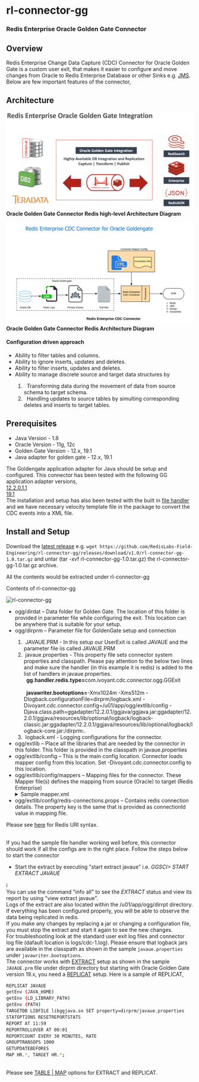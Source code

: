 # rl-connector-gg
### Redis Enterprise Oracle Golden Gate Connector

## Overview
Redis Enterprise Change Data Capture (CDC) Connector for Oracle Golden Gate is a custom user exit, that makes it easier to configure and move changes from Oracle to Redis Enterprise Database or other Sinks e.g. [JMS](https://www.oracle.com/java/technologies/java-message-service.html). Below are few important features of the connector,

## Architecture

![Oracle Golden Gate Connector Redis high-level Architecture](/docs/images/oracle-gg-connector-redis.png)
<b>Oracle Golden Gate Connector Redis high-level Architecture Diagram</b>

<p></p>

![Oracle Golden Gate Connector Redis Architecture](/docs/images/oracle-gg-connector-redis-arch.png)
<b>Oracle Golden Gate Connector Redis Architecture Diagram</b>

#### Configuration driven approach
<ul>
  <li>Ability to filter tables and columns.</li>
  <li>Ability to ignore inserts, updates and deletes.</li>
  <li>Ability to filter inserts, updates and deletes.</li>
  <li>Ability to manage discrete source and target data structures by</li>
  <ol>
  <li>&nbsp;&nbsp;Transforming data during the movement of data from source schema to target schema.</li>
  <li>&nbsp;&nbsp;Handling updates to source tables by simulting corresponding deletes and inserts to target tables.</li>
  </ol>
</ul>

## Prerequisites
<ul>
  <li>Java Version - 1.8</li>
  <li>Oracle Version - 11g, 12c</li>
  <li>Golden Gate Version - 12.x, 19.1</li>
  <li>Java adapter for golden gate - 12.x, 19.1</li>
</ul>

The Goldengate application adapter for Java should be setup and configured. This connector has been tested with the following GG application adapter versions,
<br>
[12.2.0.1.1](https://docs.oracle.com/en/middleware/goldengate/adapter/12.2.0.1.1/index.html)
<br>
[19.1](https://docs.oracle.com/pls/topic/lookup?ctx=en/middleware/goldengate/big-data/19.1/gbdin&id=GADBD-GUID-A6C0DEC9-480F-4782-BD2A-54FEDDE2FDD9)
<br>
The installation and setup has also been tested with the built in [file handler](https://docs.oracle.com/goldengate/gg121211/gg-adapter/GADAD/flatfile_config.htm#GADAD424) and we have necessary velocity template file in the package to convert the CDC events into a XML file.

## Install and Setup
Download the [latest release](https://github.com/RedisLabs-Field-Engineering/rl-connector-gg/releases) e.g. ```wget https://github.com/RedisLabs-Field-Engineering/rl-connector-gg/releases/download/v1.0/rl-connector-gg-1.0.tar.gz``` and untar (tar -xvf rl-connector-gg-1.0.tar.gz) the rl-connector-gg-1.0.tar.gz archive.

All the contents would be extracted under rl-connector-gg

Contents of rl-connector-gg
<p align="left"><img src="https://github.com/RedisLabs-Field-Engineering/RedisCDC/blob/master/docs/images/rl-connector-gg-dir.png" alt="rl-connector-gg" height="450px"></p>

<ul>
  <li>ogg/dirdat – Data folder for Golden Gate. The location of this folder is provided in parameter file while configuring the exit. This location
can be anywhere that is suitable for your setup.</li>
  <li>ogg/dirprm – Parameter file for GoldenGate setup and connection</li>
  <ol>
  <li>&nbsp;JAVAUE.PRM - In this setup our UserExit is called JAVAUE and the parameter file iis called JAVAUE.PRM</li>
  <li>&nbsp;javaue.properties - This property file sets connector system properties and classpath. Please pay attention to the below two lines and make sure the handler (in this example it is redis) is added to the list of handlers in javaue.properties.
    <br><b>&nbsp;&nbsp;gg.handler.redis.type=</b>com.ivoyant.cdc.connector.ogg.GGExit</br>
    <br><b>&nbsp;&nbsp;javawriter.bootoptions=</b>-Xmx1024m -Xms512m -Dlogback.configurationFile=dirprm/logback.xml -Divoyant.cdc.connector.config=/u01/app/ogg/extlib/config -Djava.class.path=ggadapter/12.2.0.1/ggjava/ggjava.jar:ggadapter/12.2.0.1/ggjava/resources/lib/optional/logback/logback-classic.jar:ggadapter/12.2.0.1/ggjava/resources/lib/optional/logback/logback-core.jar:/dirprm:.</br></li>
  <li>&nbsp;logback.xml - Logging configurations for the connector.</li>
  </ol>
  <li>ogg/extlib – Place all the libraries that are needed by the connector in this folder. This folder is provided in the classpath in
javaue.properties</li>
  <li>ogg/extlib/config – This is the main config location. Connector loads mapper config from this location. Set -Divoyant.cdc.connector.config to
this location.</li>
  <li>ogg/extlib/config/mappers – Mapping files for the connector. These Mapper file(s) defines the mapping from source (Oracle) to target
(Redis Enterprise)</li>
<details><summary>Sample mapper.xml</summary>
<p>

#### mapper configuration file.
### Sample mapper.xml under rl-connector-gg/ogg/extlib/config/mappers folder

```xml
<Schema xmlns="http://cdc.connector.ivoyant.com/Mapper/Config" name="ORCLPDB1.HR"> <!-- Schema name e.g. HR. One mapper file per schema and you can have multiple tables in the same mapper file as long as schema is same, otherwise create multiple mapper files e.g. mapper1.xml, mapper2.xml or <table_name>.xml etc. under mappers folder of your config dir.-->
    <Tables>
        <Table name="EMPLOYEES"> <!-- EMPLOYEES table under HR schema -->
            <!-- publishBefore - Global setting, that specifies if before values have to be published for all columns
 *                 - This setting could be overridden at each column level -->
            <Processors>
                <RedisProcessor id="EMPLOYEES" processorID="REDIS_HASH_PROCESSOR" publishChangedColumnsOnly="false" deleteOnKeyUpdate="true" prependTableNameToKey="true">
                    <Mapper>
                        <Column src="EMPLOYEE_ID" target="EmpNumber" type="INT"/> <!-- key column on the source emp table -->
                        <Column src="FIRST_NAME" target="FName"/>
                        <Column src="LAST_NAME" target="LName"/>
                        <Column src="JOB_ID" target="JobId"/>
                        <Column src="HIRE_DATE" target="StartDate"/>
                        <Column src="SALARY" target="Salary" type="DOUBLE"/>
                    </Mapper>
                    <RedisSink connectionId="cluster1" async="true"/>
                </RedisProcessor>
            </Processors>
        </Table>
        <Table name="EMPLOYEES_DATA">
            <Processors>
                <RedisProcessor id="EMPLOYEES_DATA" processorID="REDIS_STRING_PROCESSOR" publishChangedColumnsOnly="false" deleteOnKeyUpdate="true" prependTableNameToKey="false">
                    <Mapper>
                        <Column src="EMPLOYEE_ID" target="EmpNumber" type="INT"/> <!-- key column on the source EMPLOYEES_DATA table -->
                        <Column src="FIRST_NAME" target="FName"/>
                        <Column src="LAST_NAME" target="LName"/>
                        <Column src="JOB_ID" target="JobId"/>
                        <Column src="HIRE_DATE" target="StartDate"/>
                        <Column src="SALARY" target="Salary" type="DOUBLE"/>
                    </Mapper>
                    <RedisSink connectionId="cluster1" async="true">
                        <Formatter>FREEMARKER_FORMATTER</Formatter>
                        <FormatterTemplate>pipe-delimited.ftl</FormatterTemplate>
                    </RedisSink>
                </RedisProcessor>
            </Processors>
        </Table>      
    </Tables>
</Schema>
      
```
If you don't need any transformation of source columns then you can simply use passThrough option and you don't need to explicitly map each source columns to Redis target data structure.
```xml
<Schema xmlns="http://cdc.connector.ivoyant.com/Mapper/Config" name="ORCLPDB1.HR"> <!-- Schema name e.g. HR. One mapper file per schema and you can have multiple tables in the same mapper file as long as schema is same, otherwise create multiple mapper files e.g. mapper1.xml, mapper2.xml or <table_name>.xml etc. under mappers folder of your config dir.-->
    <Tables>
        <Table name="EMPLOYEES"> <!-- EMPLOYEES table under HR schema -->
            <!-- publishBefore - Global setting, that specifies if before values have to be published for all columns
 *                 - This setting could be overridden at each column level -->
            <Processors>
                <RedisProcessor id="EMPLOYEES-Passthrough" processorID="REDIS_HASH_PROCESSOR" passThrough="true" publishChangedColumnsOnly="false" deleteOnKeyUpdate="true" prependTableNameToKey="true">
                    <Mapper>
                        <Column src="EMPLOYEE_ID" target="EmpNumber" type="INT"/> <!-- key column on the source emp table -->
                    </Mapper>
                    <RedisSink connectionId="cluster1" async="true"/>
                </RedisProcessor>
            </Processors>
        </Table>
    </Tables>
</Schema>
```

</p>
</details>
  <li>ogg/extlib/config/redis-connections.props – Contains redis connection details. The property key is the same that is provided as connectionId value in mapping file.</li>
</ul>

Please see [here](https://github.com/lettuce-io/lettuce-core/wiki/Redis-URI-and-connection-details#uri-syntax) for Redis URI syntax.

<br>
If you had the sample file handler working well before, this connector should work if all the configs are in the right place. Follow the steps below to start the connector
  <ul>
    <li>Start the extract by executing "start extract javaue" i.e. <i>GGSCI> START EXTRACT JAVAUE</i></li>
  </ul>
  
:information_source:
<br>You can use the command "info all" to see the _EXTRACT_ status and view its report by using "view extract javaue".
<br>Logs of the extract are also located within the /u01/app/ogg/dirrpt directory.
<br>If everything has been configured properly, you will be able to observe the data being replicated in redis.
<br>If you make any changes by replacing a jar or changing a configuration file, you must stop the extract and start it again to see the new changes.
<br>For troubleshooting look at the standard user exit log files and connector log file (dafault location is logs/cdc-1.log). Please ensure that logback jars are available in the classpath as shown in the sample `javaue.properties` under `javawriter.bootoptions`.
<br>The connector works with [EXTRACT](https://docs.oracle.com/goldengate/gg12201/gg-adapter/GADAD/GUID-4A07BBD8-5E9E-406E-9D5C-9DA3FDF1C165.htm#GADBD124) setup as shown in the sample `JAVAUE.prm` file under dirprm directory but starting with Oracle Golden Gate version 19.x, you need a [REPLICAT](https://docs.oracle.com/goldengate/gg12201/gg-adapter/GADAD/GUID-4A07BBD8-5E9E-406E-9D5C-9DA3FDF1C165.htm#GADBD117) setup. Here is a sample of REPLICAT,
<br>
```bash
REPLICAT JAVAUE
getEnv (JAVA_HOME)
getEnv (LD_LIBRARY_PATH)
getEnv (PATH)
TARGETDB LIBFILE libggjava.so SET property=dirprm/javaue.properties
STATOPTIONS RESETREPORTSTATS
REPORT AT 11:59
REPORTROLLOVER AT 00:01
REPORTCOUNT EVERY 30 MINUTES, RATE
GROUPTRANSOPS 1000
GETUPDATEBEFORES
MAP HR.*, TARGET HR.*;
```
<br>Please see [TABLE | MAP](https://docs.oracle.com/goldengate/c1221/gg-winux/GWURF/table-map.htm#GWURF546) options for EXTRACT and REPLICAT.
